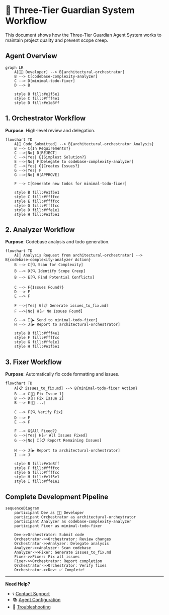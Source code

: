 # 🧪 Three-Tier Guardian System Workflow

This document shows how the Three-Tier Guardian Agent System works to maintain project quality and prevent scope creep.

## Agent Overview

```mermaid
graph LR
    A[👨‍💻 Developer] --> B[architectural-orchestrator]
    B --> C[codebase-complexity-analyzer]
    C --> D[minimal-todo-fixer]
    D --> B

    style B fill:#e1f5e1
    style C fill:#fff4e1
    style D fill:#e1e8ff
```

## 1. Orchestrator Workflow

**Purpose**: High-level review and delegation.

```mermaid
flowchart TD
    A[📁 Code Submitted] --> B{architectural-orchestrator Analysis}
    B --> C{In Requirements?}
    C -->|No| D[REJECT]
    C -->|Yes| E{Simplest Solution?}
    E -->|No| F[Delegate to codebase-complexity-analyzer]
    E -->|Yes| G{Creates Issues?}
    G -->|Yes| F
    G -->|No| H[APPROVE]

    F --> I[Generate new todos for minimal-todo-fixer]

    style B fill:#e1f5e1
    style C fill:#ffffcc
    style E fill:#ffffcc
    style G fill:#ffffcc
    style D fill:#ffe1e1
    style H fill:#e1f5e1
```

## 2. Analyzer Workflow

**Purpose**: Codebase analysis and todo generation.

```mermaid
flowchart TD
    A[🚨 Analysis Request from architectural-orchestrator] --> B{codebase-complexity-analyzer Action}
    B --> C[🔍 Scan for Complexity]
    B --> D[🔍 Identify Scope Creep]
    B --> E[🔍 Find Potential Conflicts]

    C --> F{Issues Found?}
    D --> F
    E --> F

    F -->|Yes| G[📋 Generate issues_to_fix.md]
    F -->|No| H[✅ No Issues Found]

    G --> I[▶️ Send to minimal-todo-fixer]
    H --> J[▶️ Report to architectural-orchestrator]

    style B fill:#fff4e1
    style F fill:#ffffcc
    style G fill:#ffe1e1
    style H fill:#e1f5e1
```

## 3. Fixer Workflow

**Purpose**: Automatically fix code formatting and issues.

```mermaid
flowchart TD
    A[📋 issues_to_fix.md] --> B{minimal-todo-fixer Action}
    B --> C[🔧 Fix Issue 1]
    B --> D[🔧 Fix Issue 2]
    B --> E[🔧 ...]

    C --> F[🔍 Verify Fix]
    D --> F
    E --> F

    F --> G{All Fixed?}
    G -->|Yes| H[✅ All Issues Fixed]
    G -->|No| I[📋 Report Remaining Issues]

    H --> J[▶️ Report to architectural-orchestrator]
    I --> J

    style B fill:#e1e8ff
    style F fill:#ffffcc
    style G fill:#ffffcc
    style H fill:#e1f5e1
    style I fill:#ffe1e1
```

## Complete Development Pipeline

```mermaid
sequenceDiagram
    participant Dev as 👨‍💻 Developer
    participant Orchestrator as architectural-orchestrator
    participant Analyzer as codebase-complexity-analyzer
    participant Fixer as minimal-todo-fixer

    Dev->>Orchestrator: Submit code
    Orchestrator->>Orchestrator: Review changes
    Orchestrator->>Analyzer: Delegate analysis
    Analyzer->>Analyzer: Scan codebase
    Analyzer->>Fixer: Generate issues_to_fix.md
    Fixer->>Fixer: Fix all issues
    Fixer->>Orchestrator: Report completion
    Orchestrator->>Orchestrator: Verify fixes
    Orchestrator->>Dev: ✅ Complete!
```

---

**Need Help?**
- 📞 [Contact Support](../support.md)
- 📚 [Agent Configuration](../technical/agent-config.md)
- 🔧 [Troubleshooting](../troubleshooting.md)